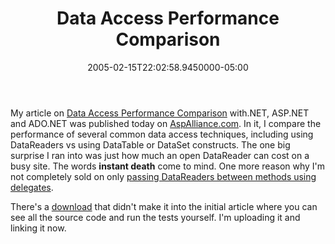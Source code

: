 ﻿---
title: Data Access Performance Comparison
date: "2005-02-15T22:02:58.9450000-05:00"
description: My article on Data Access Performance Comparison with.NET, ASP.NET and ADO.NET was published today on AspAlliance.com.
featuredImage: img/1831-featured.png
---

My article on [Data Access Performance Comparison](http://aspalliance.com/626) with.NET, ASP.NET and ADO.NET was published today on [AspAlliance.com](http://aspalliance.com/). In it, I compare the performance of several common data access techniques, including using DataReaders vs using DataTable or DataSet constructs. The one big surprise I ran into was just how much an open DataReader can cost on a busy site. The words **instant death** come to mind. One more reason why I'm not completely sold on only [passing DataReaders between methods using delegates](http://aspalliance.com/526).

There's a [download](http://aspalliance.com/download/626/DataAccessPerfFiles.zip) that didn't make it into the initial article where you can see all the source code and run the tests yourself. I'm uploading it and linking it now.

